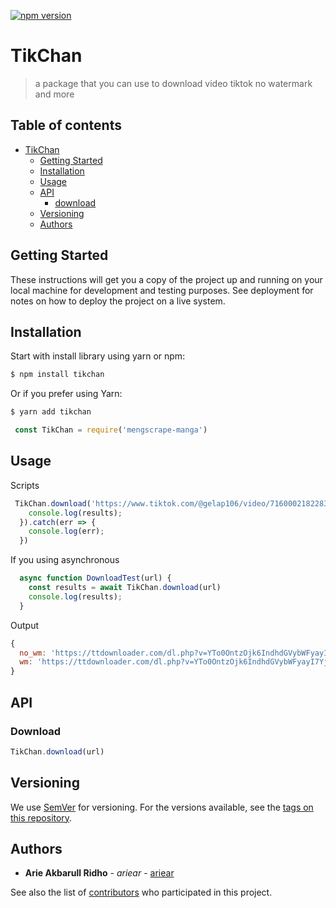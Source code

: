 [![npm version](https://badge.fury.io/js/tikchan.svg)](https://badge.fury.io/js/tikchan)

# TikChan

> a package that you can use to download video tiktok no watermark and more

## Table of contents

- [TikChan](#tikchan)
  - [Getting Started](#getting-started)
  - [Installation](#installation)
  - [Usage](#usage)
  - [API](#api)
    - [download](#download)
  - [Versioning](#versioning)
  - [Authors](#authors)

## Getting Started

These instructions will get you a copy of the project up and running on your local machine for development and testing purposes. See deployment for notes on how to deploy the project on a live system.

## Installation

Start with install library using yarn or npm:

```sh
$ npm install tikchan
```

Or if you prefer using Yarn:

```sh
$ yarn add tikchan
```

```js
 const TikChan = require('mengscrape-manga')
```

## Usage

Scripts

```js
 TikChan.download('https://www.tiktok.com/@gelap106/video/7160002182283054363').then(results => {
    console.log(results);
  }).catch(err => {
    console.log(err);    
  })
```
If you using asynchronous 
```js
  async function DownloadTest(url) {
    const results = await TikChan.download(url)
    console.log(results);
  }
```

Output
```js
{
  no_wm: 'https://ttdownloader.com/dl.php?v=YTo0OntzOjk6IndhdGVybWFyayI7YjowO3M6NzoidmlkZW9JZCI7czozMjoiYTdlMWY0YjBjNjg0YzQxMWNlNTc1YjViZmY2NzFkNTkiO3M6MzoidWlkIjtzOjMyOiIxODlhMWIyNTRmNDhkNzkwY2U2NzE1NTBmZTk1ZThlZCI7czo0OiJ0aW1lIjtpOjE2NzYwMzI4ODE7fQ==',
  wm: 'https://ttdownloader.com/dl.php?v=YTo0OntzOjk6IndhdGVybWFyayI7YjoxO3M6NzoidmlkZW9JZCI7czozMjoiYTdlMWY0YjBjNjg0YzQxMWNlNTc1YjViZmY2NzFkNTkiO3M6MzoidWlkIjtzOjMyOiIxODlhMWIyNTRmNDhkNzkwY2U2NzE1NTBmZTk1ZThlZCI7czo0OiJ0aW1lIjtpOjE2NzYwMzI4ODE7fQ=='
}
```

## API

### Download

```js
TikChan.download(url)
```

## Versioning

We use [SemVer](http://semver.org/) for versioning. For the versions available, see the [tags on this repository](https://github.com/ariear/TikChan/tags).

## Authors

* **Arie Akbarull Ridho** - *ariear* - [ariear](https://github.com/ariear)

See also the list of [contributors](https://github.com/ariear/TikChan/contributors) who participated in this project.

